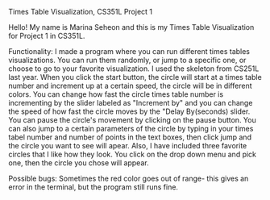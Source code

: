 Times Table Visualization, CS351L Project 1

Hello! My name is Marina Seheon and this is my Times Table Visualization for Project 1 in CS351L.

Functionality:
I made a program where you can run different times tables visualizations. You can run them randomly, or jump
to a specific one, or choose to go to your favorite visualization. I used the skeleton from CS251L last year.
When you click the start button, the circle will start at a times table number and increment up at a certain speed,
the circle will be in different colors. You can change how fast the circle times table number is incrementing by
the slider labeled as "Increment by" and you can change the speed of how fast the circle moves by the "Delay By(seconds)
slider. You can pause the circle's movement by clicking on the pause button.
You can also jump to a certain parameters of the circle by typing in your times tabel number and number of points in
the text boxes, then click jump and the circle you want to see will apear.
Also, I have included three favorite circles that I like how they look. You click on the drop down menu and pick one,
then the circle you chose will appear.

Possible bugs:
Sometimes the red color goes out of range- this gives an error in the terminal, but the program still runs fine.
